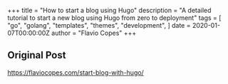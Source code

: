 +++
title = "How to start a blog using Hugo"
description = "A detailed tutorial to start a new blog using Hugo from zero to deployment"
tags = [
    "go",
    "golang",
    "templates",
    "themes",
    "development",
]
date = 2020-01-07T00:00:00Z
author = "Flavio Copes"
+++

## Original Post

https://flaviocopes.com/start-blog-with-hugo/
